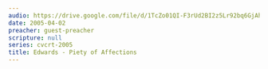 ```yaml
---
audio: https://drive.google.com/file/d/1TcZo01QI-F3rUd2BI2z5Lr92bq6GjAhq/view
date: 2005-04-02
preacher: guest-preacher
scripture: null
series: cvcrt-2005
title: Edwards - Piety of Affections
---
```


